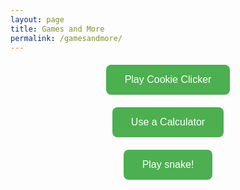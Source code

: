 ```yaml
---
layout: page
title: Games and More
permalink: /gamesandmore/
---
```


<div style="text-align: center; margin-top: 20px;">
    <a href="../cookieclicker" style="text-decoration: none;">
        <button style="background-color: #4CAF50; color: white; padding: 15px 30px; font-size: 16px; border: none; border-radius: 8px; cursor: pointer;">
            Play Cookie Clicker
        </button>
    </a>
</div>

<div style="text-align: center; margin-top: 20px;">
    <a href="../calculator" style="text-decoration: none;">
        <button style="background-color: #4CAF50; color: white; padding: 15px 30px; font-size: 16px; border: none; border-radius: 8px; cursor: pointer;">
            Use a Calculator
        </button>
    </a>
</div>

<div style="text-align: center; margin-top: 20px;">
    <a href="../snakegame" style="text-decoration: none;">
        <button style="background-color: #4CAF50; color: white; padding: 15px 30px; font-size: 16px; border: none; border-radius: 8px; cursor: pointer;">
            Play snake!
        </button>
    </a>
</div>
